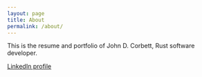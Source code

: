 ```yaml
---
layout: page
title: About
permalink: /about/
---
```


This is the resume and portfolio of John D. Corbett, Rust software developer.

[LinkedIn profile](https://www.linkedin.com/in/johndcorbett/)